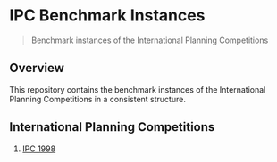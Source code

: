 # IPC Benchmark Instances

> Benchmark instances of the International Planning Competitions

## Overview

This repository contains the benchmark instances of the International Planning Competitions in a consistent structure.

## International Planning Competitions

1. [IPC 1998](ipc-1998)
